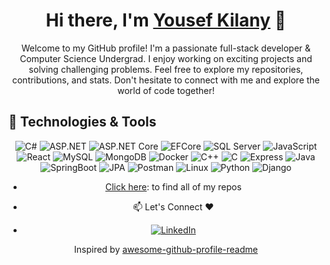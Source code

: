 <div align="center">

# Hi there, I'm [Yousef Kilany](https://github.com/JLany) 👋

Welcome to my GitHub profile! I'm a passionate full-stack developer & Computer Science Undergrad.
I enjoy working on exciting projects and solving challenging problems. Feel free to explore my repositories, contributions, and stats. Don't hesitate to connect with me and explore the world of code together!

<span align="left">

  ## 🔧 Technologies & Tools
</span>

![C#](https://img.shields.io/badge/C%23-239120?style=flat-square&logo=c-sharp&logoColor=white)
![ASP.NET](https://img.shields.io/badge/ASP.NET-5C2D91?style=flat-square&logo=.net&logoColor=white)
![ASP.NET Core](https://img.shields.io/badge/ASP.NET_Core-512BD4?style=flat-square&logo=.net&logoColor=white)
![EFCore](https://img.shields.io/badge/Entity_Framework-000?style=for-the-badge&logo=.net&logoColor=white&color=blue)
![SQL Server](https://img.shields.io/badge/SQL_Server-CC2927?style=flat-square&logo=microsoft-sql-server&logoColor=white)
![JavaScript](https://img.shields.io/badge/JavaScript-F7DF1E?style=flat-square&logo=javascript&logoColor=black)
![React](https://img.shields.io/badge/React-61DAFB?style=flat-square&logo=react&logoColor=black)
![MySQL](https://img.shields.io/badge/MySQL-4479A1?style=flat-square&logo=mysql&logoColor=white)
![MongoDB](https://img.shields.io/badge/MongoDB-47A248?style=flat-square&logo=mongodb&logoColor=white)
![Docker](https://img.shields.io/badge/Docker-2496ED?style=flat-square&logo=docker&logoColor=white)
![C++](https://img.shields.io/badge/-C++-blue?logo=cplusplus)
![C](https://img.shields.io/badge/C-Programming%20Language-brightgreen)
![Express](https://img.shields.io/badge/Express.js-000000?logo=express&logoColor=fff&style=flat)
![Java](https://img.shields.io/badge/Java-ED8B00?style=for-the-badge&logo=openjdk&logoColor=white)
![SpringBoot](https://img.shields.io/badge/SpringBoot-6DB33F?style=flat-square&logo=Spring&logoColor=white)
![JPA](https://img.shields.io/badge/Spring_data_jpa-6DB33F?style=for-the-badge&logo=SpringSecurity&logoColor=white)
![Postman](https://img.shields.io/static/v1?style=for-the-badge&message=Postman&color=FF6C37&logo=Postman&logoColor=FFFFFF&label=)
![Linux](https://img.shields.io/badge/Linux-FCC624?style=for-the-badge&logo=linux&logoColor=black)
![Python](https://img.shields.io/badge/Python-3776AB?style=flat-square&logo=python&logoColor=white)
![Django](https://img.shields.io/badge/Django-092E20?style=for-the-badge&logo=django&logoColor=green)

<!--
<span align="left">

  ## 📊 GitHub Analytics

</span>

![kilvny's GitHub Stats](https://github-readme-stats.vercel.app/api?username=JLany&show_icons=true&theme=dark)

![Top Languages](https://github-readme-stats.vercel.app/api/top-langs/?username=JLany&layout=compact&theme=dark)

[![GitHub Streak](https://github-readme-streak-stats.herokuapp.com/?user=JLany&theme=dark)](https://git.io/streak-stats)

[![GitHub Trophies](https://github-profile-trophy.vercel.app/?username=JLany&theme=dark)](https://github.com/ryo-ma/github-profile-trophy)
-->

- [Click here](https://github.com/JLany?tab=repositories): to find all of my repos 


* 📫 Let's Connect ❤️ 
- [![LinkedIn](https://img.shields.io/badge/LinkedIn-0077B5?style=flat-square&logo=linkedin&logoColor=white)](https://www.linkedin.com/in/yousef-kilany-686b8123a/)



Inspired by [awesome-github-profile-readme](https://github.com/abhisheknaiidu/awesome-github-profile-readme)

</div>


<!---
# Hi there 👋 I am Yousef Kilany

[![Linkedin Badge](https://img.shields.io/badge/-YousefKilany-blue?style=flat-square&logo=Linkedin&logoColor=white&link=https://www.linkedin.com/in/yousef-kilany-686b8123a/)](https://www.linkedin.com/in/yousef-kilany-686b8123a/)

Hey, it's me, Yousef Kilany. I'm currently pursuing a bachelor degree in Computer Science at [Cairo University](https://cu.edu.eg/Home). A passionate student who wants to explore new grounds and ideas.

<a href="#">
  <img height=200 align="center" src="https://github-readme-stats.vercel.app/api?username=JLany&count_private=true&show_icons=true&include_all_commits=true&title_color=fff&icon_color=f9f9f9&text_color=9f9f9f&bg_color=151515" />
</a>
<a href="#">
  <img height=200 align="center" src="https://github-readme-stats.vercel.app/api/top-langs?username=JLany&layout=compact&title_color=fff&icon_color=f9f9f9&text_color=9f9f9f&bg_color=151515&size_weight=0.5&count_weight=0.5" />
</a>

## 🌱 I’m currently learning/interested in

- Operating Systems
- ASP.NET Core
- MS SQL Server
- Networking
- Algorithms
- Computer Hardware & Embedded Systems
## 👨🏻‍💻 Projects I made

### 🎨 Hobby projects

#### 🎮 Games

- [The Vagabond Builder](https://github.com/KareemMAX/TheVagabondBuilder) (GGJ 2020)
- [The Adventures of Tindiana Jones](https://github.com/Antonyesk601/TindianaJones) (EGD Quarantine Jam)
- [The Last Man](https://github.com/KareemMAX/LastMan)

#### 🧪 Experiments

- [Nesr El Frames](https://github.com/KareemMAX/NesrElFrames) - a twitter bot posting my favorite show's frames
- [TicTacTeo bot](https://github.com/KareemMAX/TicTacToe)
- [Happy birthday!](https://github.com/KareemMAX/happy-birthday) - a birthday countdown

#### 🤖 AI

- [Cats vs. Dogs classifier](https://github.com/KareemMAX/CatsDogsClassifier) - using Tensorflow and Keras
- [Neural network](https://github.com/KareemMAX/NeuralNetwork) from scratch
- [Logistic regression](https://github.com/KareemMAX/LogisticRegression) on MNIST dataset

#### 🗝 Legacy projects

- [Minecraft Skinner](https://github.com/KareemMAX/Minecraft-Skiner) - Minecraft skin editor (2016)
- [Breaker Ball](https://github.com/KareemMAX/Breaker-Ball) - Breakout clone with OpenGL (2016)
- [Calculator](https://github.com/KareemMAX/Calculator) (2016)

### 🎓 University projects

#### Artificial intelligence

- [Chinese checkers bot](https://github.com/KoftaCrew/ChineseCheckersBot)

#### High performance computing

- [KNN Parallel Algorithm](https://github.com/KoftaCrew/KNNParallelAlgorithm)

#### Compression

- [LZ77 compression algorithm](https://github.com/KareemMAX/lz77)
- [LZ78 compression algorithm](https://github.com/KareemMAX/lz78)
- [LZW (Lempel–Ziv–Welch) compression algorithm](https://github.com/KareemMAX/lzw)
- [Huffman compression algorithm](https://github.com/mAshrafDawood/Huffman)
- [Vector quantization](https://github.com/KareemMAX/VectorQuantization)

#### Computer architecture

- [Assembly sum and average calculator](https://github.com/KareemMAX/Assemblyx86Assignment)

#### Operating Systems

- [CPU scheduling simulator](https://github.com/KareemMAX/CPUScheduling)
- [Disk scheduling visualizer](https://github.com/KoftaCrew/DiskScheduling)
- [File System Simulator](https://github.com/KoftaCrew/FileSystemSimulator), with authorization system

#### Software Engineering

- [Ride sharing app](https://github.com/KareemMAX/CarApp) (Uber backend clone)
- [Playgrounds renting system](https://github.com/KareemMAX/GoFo)

#### Networking

- [Chat room through TCP network](https://github.com/KareemMAX/ClientServer)
- [SMTP Emulator](https://github.com/KareemMAX/SMTP-Emulator)
-->
